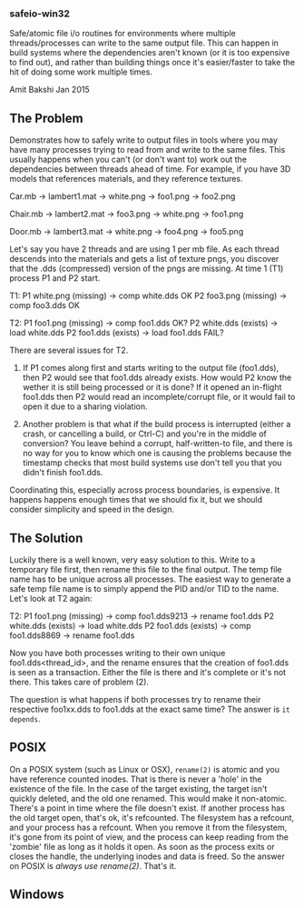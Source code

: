 ### safeio-win32



Safe/atomic file i/o routines for environments where
multiple threads/processes can write to the same
output file. This can happen in build systems where the
dependencies aren't known (or it is too expensive to find
out), and rather than building things once it's easier/faster
to take the hit of doing some work multiple times.

Amit Bakshi
Jan 2015


## The Problem

Demonstrates how to safely write to output files in tools where
you may have many processes trying to read from and write to the
same files. This usually happens when you can't (or don't want to)
work out the dependencies between threads ahead of time. For example,
if you have 3D models that references materials, and they reference
textures.


Car.mb   ->  lambert1.mat -> white.png
						  -> foo1.png
						  -> foo2.png

Chair.mb ->  lambert2.mat -> foo3.png
						  -> white.png
						  -> foo1.png

Door.mb  ->  lambert3.mat -> white.png
						  -> foo4.png
						  -> foo5.png


Let's say you have 2 threads and are using 1 per mb file. As each thread
descends into the materials and gets a list of texture pngs, you discover
that the .dds (compressed) version of the pngs are missing. At time 1 (T1)
process P1 and P2 start.

T1:
	P1 white.png (missing) -> comp white.dds OK
	P2 foo3.png  (missing) -> comp foo3.dds  OK

T2:
	P1 foo1.png (missing)  -> comp foo1.dds  OK?
	P2 white.dds (exists)  -> load white.dds
	P2 foo1.dds (exists)   -> load foo1.dds  FAIL?


There are several issues for T2.

1. If P1 comes along first and starts writing to the output file (foo1.dds),
then P2 would see that foo1.dds already exists. How would P2 know the
wether it is still being processed or it is done? If it opened an in-flight
foo1.dds then P2 would read an incomplete/corrupt file, or it would fail to
open it due to a sharing violation.

2. Another problem is that what if the build process is interrupted (either
a crash, or cancelling a build, or Ctrl-C) and you're in the middle of
conversion? You leave behind a corrupt, half-written-to file, and there is
no way for you to know which one is causing the problems because the timestamp
checks that most build systems use don't tell you that you didn't finish foo1.dds.

Coordinating this, especially across process boundaries, is expensive. It happens
happens enough times that we should fix it, but we should consider simplicity
and speed in the design.

## The Solution

Luckily there is a well known, very easy solution to this. Write to a temporary
file first, then rename this file to the final output. The temp file name has to
be unique across all processes. The easiest way to generate a safe temp file name
is to simply append the PID and/or TID to the name. Let's look at T2 again:


T2:
	P1 foo1.png (missing)  -> comp foo1.dds9213 -> rename foo1.dds
	P2 white.dds (exists)  -> load white.dds
	P2 foo1.dds (exists)   -> comp foo1.dds8869 -> rename foo1.dds


Now you have both processes writing to their own unique foo1.dds<thread_id>, and
the rename ensures that the creation of foo1.dds is seen as a transaction. Either
the file is there and it's complete or it's not there. This takes care of
problem (2).

The question is what happens if both processes try to rename their respective
foo1xx.dds to foo1.dds at the exact same time? The answer is `it depends`.

## POSIX

On a POSIX system (such as Linux or OSX), `rename(2)` is atomic and you have reference
counted inodes. That is there is never a 'hole' in the existence of the file.
In the case of the target existing, the target isn't quickly deleted, and the old one
renamed. This would make it non-atomic. There's a point in time where the file
doesn't exist. If another process has the old target open, that's ok, it's refcounted.
The filesystem has a refcount, and your process has a refcount. When you remove it
from the filesystem, it's gone from its point of view, and the process can keep
reading from the 'zombie' file as long as it holds it open. As soon as the process
exits or closes the handle, the underlying inodes and data is freed. So the answer
on POSIX is _always use rename(2)_. That's it.


## Windows





